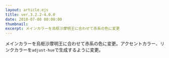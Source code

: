 ```yaml
---
layout: article.ejs
title: ver.3.2.2-4.0.0
date: 2018-07-08 00:00:00
thumbnail: 
excerpt: メインカラーを烏枢沙摩明王に合わせて赤系の色に変更
---
```


メインカラーを烏枢沙摩明王に合わせて赤系の色に変更。アクセントカラー、リンクカラーを`adjust-hue`で生成するように変更。
